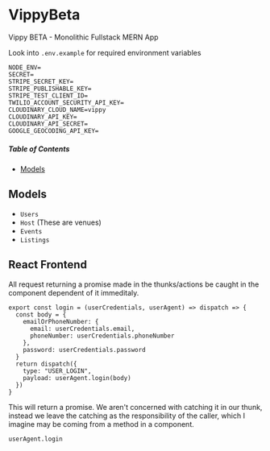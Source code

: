 # VippyBeta 
Vippy BETA - Monolithic Fullstack MERN App

Look into `.env.example` for required environment variables
```
NODE_ENV=
SECRET=
STRIPE_SECRET_KEY=
STRIPE_PUBLISHABLE_KEY=
STRIPE_TEST_CLIENT_ID=
TWILIO_ACCOUNT_SECURITY_API_KEY=
CLOUDINARY_CLOUD_NAME=vippy
CLOUDINARY_API_KEY=
CLOUDINARY_API_SECRET=
GOOGLE_GEOCODING_API_KEY=

```

##### Table of Contents  
- [Models](#models)  

## Models
  - `Users`
  - `Host` (These are venues)
  - `Events`
  - `Listings`

## React Frontend

  All request returning a promise made in the thunks/actions be caught in the component dependent of it immeditaly.
```
export const login = (userCredentials, userAgent) => dispatch => {
  const body = {
    emailOrPhoneNumber: {
      email: userCredentials.email,
      phoneNumber: userCredentials.phoneNumber
    },
    password: userCredentials.password
  }
  return dispatch({
    type: "USER_LOGIN",
    payload: userAgent.login(body)
  })
}
```

This will return a promise. We aren't concerned with catching it in our thunk, instead we leave the catching as the responsibility of the caller, which I imagine may be coming from a method in a component.
```
userAgent.login
```
